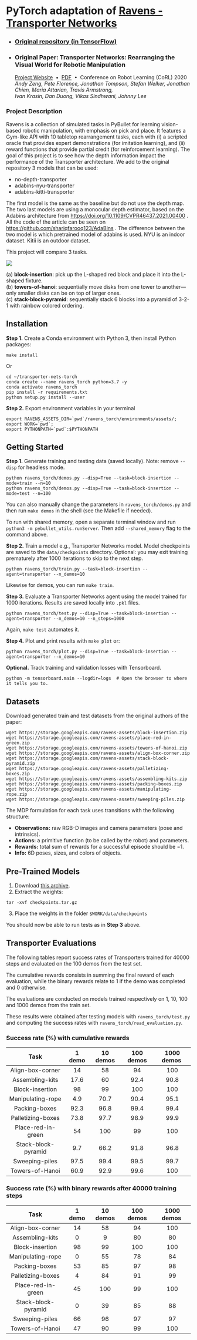 # PyTorch adaptation of [Ravens - Transporter Networks](https://github.com/google-research/ravens)

- ### [Original repository (in TensorFlow)](https://github.com/google-research/ravens)
- ### Original Paper: Transporter Networks: Rearranging the Visual World for Robotic Manipulation
  [Project Website](https://transporternets.github.io/)&nbsp;&nbsp;•&nbsp;&nbsp;[PDF](https://arxiv.org/pdf/2010.14406.pdf)&nbsp;&nbsp;•&nbsp;&nbsp;Conference on Robot Learning (CoRL) 2020
  *Andy Zeng, Pete Florence, Jonathan Tompson, Stefan Welker, Jonathan Chien, Maria Attarian, Travis Armstrong,<br>Ivan Krasin, Dan Duong, Vikas Sindhwani, Johnny Lee*

### Project Description
Ravens is a collection of simulated tasks in PyBullet for learning vision-based robotic manipulation, with emphasis on pick and place.
It features a Gym-like API with 10 tabletop rearrangement tasks, each with (i) a scripted oracle that provides expert demonstrations (for imitation learning), and (ii) reward functions that provide partial credit (for reinforcement learning).
The goal of this project is to see how the depth information impact the performance of the Transporter architecture. 
We add to the original repository 3 models that can be used:
  - no-depth-transporter
  - adabins-nyu-transporter
  - adabins-kitti-transporter

The first model is the same as the baseline but do not use the depth map.
The two last models are using a monocular depth estimator, based on the Adabins architecture from https://doi.org/10.1109/CVPR46437.2021.00400 . All the code of the article can be seen on https://github.com/shariqfarooq123/AdaBins . The difference between the two model is which pretrained model of adabins is used. NYU is an indoor dataset. Kitii is an outdoor dataset. 

This project will compare 3 tasks.


<img src="https://github.com/google-research/ravens/blob/master/docs/tasks.png" /><br>

(a) **block-insertion**: pick up the L-shaped red block and place it into the L-shaped fixture.<br>
(b) **towers-of-hanoi**: sequentially move disks from one tower to another—only smaller disks can be on top of larger ones.<br>
(c) **stack-block-pyramid**: sequentially stack 6 blocks into a pyramid of 3-2-1 with rainbow colored ordering.<br>



## Installation

**Step 1.** Create a Conda environment with Python 3, then install Python packages:

```shell
make install
```

Or

```shell
cd ~/transporter-nets-torch
conda create --name ravens_torch python=3.7 -y
conda activate ravens_torch
pip install -r requirements.txt
python setup.py install --user
```

**Step 2.** Export environment variables in your terminal

```shell
export RAVENS_ASSETS_DIR=`pwd`/ravens_torch/environments/assets/;
export WORK=`pwd`;
export PYTHONPATH=`pwd`:$PYTHONPATH
```

## Getting Started

**Step 1.** Generate training and testing data (saved locally). Note: remove `--disp` for headless mode.

```shell
python ravens_torch/demos.py --disp=True --task=block-insertion --mode=train --n=10
python ravens_torch/demos.py --disp=True --task=block-insertion --mode=test --n=100
```

You can also manually change the parameters in `ravens_torch/demos.py` and then run `make demos` in the shell (see the Makefile if needed).

To run with shared memory, open a separate terminal window and run `python3 -m pybullet_utils.runServer`. Then add `--shared_memory` flag to the command above.

**Step 2.** Train a model e.g., Transporter Networks model. Model checkpoints are saved to the `data/checkpoints` directory. Optional: you may exit training prematurely after 1000 iterations to skip to the next step.

```shell
python ravens_torch/train.py --task=block-insertion --agent=transporter --n_demos=10
```

Likewise for demos, you can run `make train`.

**Step 3.** Evaluate a Transporter Networks agent using the model trained for 1000 iterations. Results are saved locally into `.pkl` files.

```shell
python ravens_torch/test.py --disp=True --task=block-insertion --agent=transporter --n_demos=10 --n_steps=1000
```

Again, `make test` automates it.

**Step 4.** Plot and print results with `make plot` or:

```shell
python ravens_torch/plot.py --disp=True --task=block-insertion --agent=transporter --n_demos=10
```

**Optional.** Track training and validation losses with Tensorboard.

```shell
python -m tensorboard.main --logdir=logs  # Open the browser to where it tells you to.
```

## Datasets

Download generated train and test datasets from the original authors of the paper:

```shell
wget https://storage.googleapis.com/ravens-assets/block-insertion.zip
wget https://storage.googleapis.com/ravens-assets/place-red-in-green.zip
wget https://storage.googleapis.com/ravens-assets/towers-of-hanoi.zip
wget https://storage.googleapis.com/ravens-assets/align-box-corner.zip
wget https://storage.googleapis.com/ravens-assets/stack-block-pyramid.zip
wget https://storage.googleapis.com/ravens-assets/palletizing-boxes.zip
wget https://storage.googleapis.com/ravens-assets/assembling-kits.zip
wget https://storage.googleapis.com/ravens-assets/packing-boxes.zip
wget https://storage.googleapis.com/ravens-assets/manipulating-rope.zip
wget https://storage.googleapis.com/ravens-assets/sweeping-piles.zip
```

The MDP formulation for each task uses transitions with the following structure:
- **Observations:** raw RGB-D images and camera parameters (pose and intrinsics).
- **Actions:** a primitive function (to be called by the robot) and parameters.
- **Rewards:** total sum of rewards for a successful episode should be =1.
- **Info:** 6D poses, sizes, and colors of objects.

## Pre-Trained Models

1. Download [this archive](https://drive.google.com/file/d/11Lst1KwCL6oT64wto9fI6vZ3oceR-q3c/view?usp=sharing).
2. Extract the weights:
```shell
tar -xvf checkpoints.tar.gz
```
3. Place the weights in the folder `$WORK/data/checkpoints`

You should now be able to run tests as in __Step 3__ above.

## Transporter Evaluations

The following tables report success rates of Transporters trained for 40000 steps and evaluated on the 100 demos from the test set. 

The cumulative rewards consists in summing the final reward of each evaluation, while the binary rewards relate to 1 if the demo was completed and 0 otherwise.

The evaluations are conducted on models trained respectively on 1, 10, 100 and 1000 demos from the train set.

These results were obtained after testing models with `ravens_torch/test.py` and computing the success rates with `ravens_torch/read_evaluation.py`.

### Success rate (%) with cumulative rewards


| Task                | 1 demo | 10 demos | 100 demos | 1000 demos |
|:-------------------:|:----:|:----:|:----:|:----:|
| Align-box-corner    | 14   | 58   | 94   | 100  |
| Assembling-kits     | 17.6 | 60   | 92.4 | 90.8 |
| Block-insertion     | 98   | 99   | 100  | 100  |
| Manipulating-rope   | 4.9  | 70.7 | 90.4 | 95.1 |
| Packing-boxes       | 92.3 | 96.8 | 99.4 | 99.4 |
| Palletizing-boxes   | 73.8 | 97.7 | 98.9 | 99.9 |
| Place-red-in-green  | 54   | 100  | 99   | 100  |
| Stack-block-pyramid | 9.7  | 66.2 | 91.8 | 96.8 |
| Sweeping-piles      | 97.5 | 99.4 | 99.5 | 99.7 |
| Towers-of-Hanoi     | 60.9 | 92.9 | 99.6 | 100  |

### Success rate (%) with binary rewards after 40000 training steps

| Task                | 1 demo | 10 demos | 100 demos | 1000 demos |
|:-------------------:|:----:|:----:|:----:|:----:|
| Align-box-corner    | 14   | 58   | 94   | 100  |
| Assembling-kits     | 0    | 9    | 80   | 80   |
| Block-insertion     | 98   | 99   | 100  | 100  |
| Manipulating-rope   | 0    | 55   | 78   | 84   |
| Packing-boxes       | 53   | 85   | 97   | 98   |
| Palletizing-boxes   | 4    | 84   | 91   | 99   |
| Place-red-in-green  | 45   | 100  | 99   | 100  |
| Stack-block-pyramid | 0    | 39   | 85   | 88   |
| Sweeping-piles      | 66   | 96   | 97   | 97   |
| Towers-of-Hanoi     | 47   | 90   | 99   | 100  |
